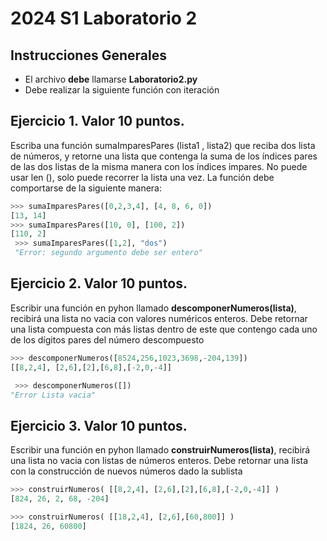 # 2024 S1 Laboratorio 2

## Instrucciones Generales
- El archivo **debe** llamarse **Laboratorio2.py**
- Debe realizar la siguiente función con iteración


## Ejercicio 1. Valor 10 puntos.
Escriba una función sumaImparesPares (lista1 , lista2) que reciba dos lista de números, y retorne una lista que contenga la suma de los índices pares de las dos listas de la misma manera con los índices impares. No puede usar len (), solo puede recorrer la lista una vez. La función debe comportarse de la siguiente manera:

```python
>>> sumaImparesPares([0,2,3,4], [4, 8, 6, 0])
[13, 14]
>>> sumaImparesPares([10, 0], [100, 2])
[110, 2]
 >>> sumaImparesPares([1,2], "dos")
 "Error: segundo argumento debe ser entero"
 ```

## Ejercicio 2. Valor 10 puntos.
Escribir una función en pyhon llamado **descomponerNumeros(lista)**, recibirá una lista no vacia con valores numéricos enteros. Debe retornar una lista compuesta con más listas dentro de este que contengo cada uno de los dígitos pares del número descompuesto

```python
>>> descomponerNumeros([8524,256,1023,3698,-204,139])
[[8,2,4], [2,6],[2],[6,8],[-2,0,-4]]

 >>> descomponerNumeros([])
"Error Lista vacia"
```

## Ejercicio 3. Valor 10 puntos.
Escribir una función en pyhon llamado **construirNumeros(lista)**, recibirá una lista no vacia con listas de números enteros. Debe retornar una lista con la construcción de nuevos números dado la sublista

```python
>>> construirNumeros( [[8,2,4], [2,6],[2],[6,8],[-2,0,-4]] )
[824, 26, 2, 68, -204]

>>> construirNumeros( [[18,2,4], [2,6],[60,800]] )
[1824, 26, 60800]

```
